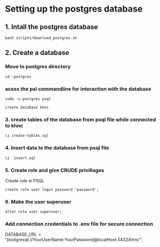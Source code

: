 # Setting up the postgres database
## 1.  Intall the postgres database
```
bash scripts/download_postgres.sh
```
## 2. Create a database
### Move to postgres directory
```
cd ~postgres
```
### acess the psl commandline for interaction with the database
```
sudo -u postgres psql
```
```
create database khnc
```
### 3. create tables of the database from psql file while connected to khnc
```
\i create-tables.sql
```
### 4. Insert data to the database from psql file
```
\i  insert.sql 
```
### 5. Create role and give CRUDE privillages
Create role in PSQL
```
create role user login password 'password';
```
### 6. Make the user superuser
```
alter role user superuser;
```
### Add connection credentials to .env file for secure connection

DATABASE_URL = "postgresql://YourUserName:YourPassword@localHost:5432/khnc";






